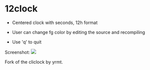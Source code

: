 # 12clock

- Centered clock with seconds, 12h format

- User can change fg color by editing the source and recompiling

- Use 'q' to quit

Screenshot:
![](http://a.pomf.se/qtrwef.png)


Fork of the cliclock by yrmt.
